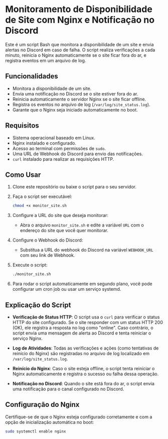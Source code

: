 # Monitoramento de Disponibilidade de Site com Nginx e Notificação no Discord

Este é um script Bash que monitora a disponibilidade de um site e envia alertas no Discord em caso de falha. O script realiza verificações a cada minuto, reinicia o Nginx automaticamente se o site ficar fora do ar, e registra eventos em um arquivo de log.

## Funcionalidades

- Monitora a disponibilidade de um site.
- Envia uma notificação no Discord se o site estiver fora do ar.
- Reinicia automaticamente o servidor Nginx se o site ficar offline.
- Registra os eventos no arquivo de log (`/var/log/site_status.log`).
- Garante que o Nginx seja iniciado automaticamente no boot.

## Requisitos

- Sistema operacional baseado em Linux.
- Nginx instalado e configurado.
- Acesso ao terminal com permissões de `sudo`.
- Uma URL de Webhook do Discord para envio das notificações.
- `curl` instalado para realizar as requisições HTTP.

## Como Usar

1. Clone este repositório ou baixe o script para o seu servidor.

2. Faça o script ser executável:
    ```bash
    chmod +x monitor_site.sh
    ```

3. Configure a URL do site que deseja monitorar:
    - Abra o arquivo `monitor_site.sh` e edite a variável `URL` com o endereço do site que você quer monitorar.

4. Configure o Webhook do Discord:
    - Substitua a URL do webhook do Discord na variável `WEBHOOK_URL` com seu link de Webhook.

5. Execute o script:
    ```bash
    ./monitor_site.sh
    ```

6. Para rodar o script automaticamente em segundo plano, você pode configurar um cron job ou usar um serviço systemd.

## Explicação do Script

- **Verificação de Status HTTP**: O script usa o `curl` para verificar o status HTTP do site configurado. Se o site responder com um status HTTP 200 (OK), ele registra a resposta no log como "online". Caso contrário, o script envia uma mensagem de alerta ao Discord e tenta reiniciar o serviço Nginx.
  
- **Log de Atividades**: Todas as verificações e ações (como tentativas de reinício do Nginx) são registradas no arquivo de log localizado em `/var/log/site_status.log`.

- **Reinício do Nginx**: Caso o site esteja offline, o script tenta reiniciar o Nginx automaticamente e registra o sucesso ou falha dessa operação.

- **Notificação no Discord**: Quando o site está fora do ar, o script envia uma notificação para o canal configurado no Discord.

## Configuração do Nginx

Certifique-se de que o Nginx esteja configurado corretamente e com a opção de inicialização automática no boot:

```bash
sudo systemctl enable nginx



